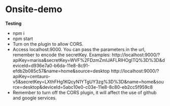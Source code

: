 # Onsite-demo

**Testing** 

- npm i
- npm start
- Turn on the plugin to allow CORS.
- Access localhost:9000. You can pass the parameters in the url, remember to encode the secretKey. Examples:
http://localhost:9000/?apiKey=marisa&secretKey=WVF%2FDzmZmIJAFLRIHOgITQ%3D%3D&deviceId=d936e7a0-b6da-11e8-8c91-efdb2b085c57&name=home&source=desktop
http://localhost:9000/?apiKey=centauro-v5&secretKey=LXthFHg1KQcyN1YTgUY3zg%3D%3D&name=home&source=desktop&deviceId=5abc10e0-c03e-11e8-8c80-eb2cc5f959c8
- Remember to turn off the CORS plugin, it will affect the use of github and google services.